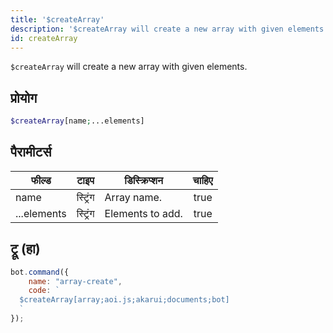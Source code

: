 ```yaml
---
title: '$createArray'
description: '$createArray will create a new array with given elements.'
id: createArray
---
```


`$createArray` will create a new array with given elements.

## प्रोयोग

```php
$createArray[name;...elements]
```

## पैरामीटर्स

| फील्ड       | टाइप     | डिस्क्रिप्शन     | चाहिए |
| ----------- | -------- | ---------------- |:-----:|
| name        | स्ट्रिंग | Array name.      | true  |
| ...elements | स्ट्रिंग | Elements to add. | true  |

## ट्रू (हा)

```javascript
bot.command({
    name: "array-create",
    code: `
  $createArray[array;aoi.js;akarui;documents;bot]
  `
});
```